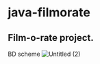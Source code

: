 # java-filmorate
Film-o-rate project.
----------------------------------------
BD scheme
![Untitled (2)](https://github.com/user-attachments/assets/c6c5564f-bdcc-42ca-a70a-7165cc968ce6)

